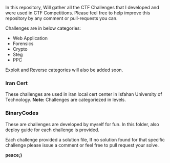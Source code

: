 In this repository, Will gather all the CTF Challenges that I developed and were used in CTF Competitions. 
Please feel free to help improve this repository by any comment or pull-requests you can.

Challenges are in below categories:

- Web Application 
- Forensics
- Crypto
- Steg
- PPC 

Exploit and Reverse categories will also be added soon.

### Iran Cert
These challenges are used in iran local cert center in Isfahan University of Technology.
**Note:** Challenges are categoriezed in levels.


### BinaryCodes
These are challenges are developed by myself for fun. 
In this folder, also deploy guide for each challenge is provided.

Each challenge provided a solution file, If no solution found for that specific challenge please issue a comment or
feel free to pull request your solve. 


**peace;)**

